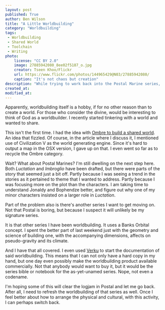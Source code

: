 ```yaml
---
layout: post
published: True
author: Ben Wilson
title: "A Little Worldbuilding"
category: "Worldbuilding"
tags:
 - Worldbuilding
 - Shared World
 - Toolchain
 - Writing
photo:
    license: "CC BY 2.0"
    image: 27885942080_8ee02f5187_o.jpg
    creator: Tseen Khoo/Flickr
    url: https://www.flickr.com/photos/144965429@N03/27885942080/
    caption: "It's not chaos but creation"
description: "While trying to work back into the Postal Marine series, Ben takes a turn at worldbuilding."
created_at: 
modified_at: 
---
```


Apparently, worldbuilding itself is a hobby, if for no other reason than to create a world. For those who consider the divine, would be interesting to think of God as a worldbuilder. I recently started tinkering with a world and wanted to share.

<!-- more -->

This isn't the first time. I had the idea with [Ombre to build a shared world](/worldbuilding/building-a-brave-new-world/). An idea that fizzled. Of course, in the article where I discuss it, I mentioned use of Civilization V as the world generating engine. Since it's hard to output a map in the OSX version, I gave up on that. I even went so far as to recycle the Ombre category.

Wait? What about Postal Marines? I'm still dwelling on the next step here. Both *Luctation* and *Imbroglio* have been drafted, but there were parts of the story that seemed just a bit off. Partly because I was seeing a trend in the stories as it pertained to theme that I wanted to address. Partly because I was focusing more on the plot than the characters. I am taking time to understand Jonaldy and Bophendze better, and figure out why one of my minor characters insisted on a larger role in *Luctation*.

Part of the problem also is there's another series I want to get moving on. Not that Postal is boring, but because I suspect it will unlikely be my signature series.

It is that other series I have been worldbuilding. It uses a Banks Orbital concept. I spent the better part of last weekend just with the geometry and science of building one, with the accompanying dimensions, affects on pseudo-gravity and its climate.

And I have that all covered. I even used [Verku](/diary/unsharpening-the-axe/) to start the documentation of said worldbuilding. This means that I can not only have a hard copy in my hand, but one day even possibly make the worldbuilding product available commercially. Not that anybody would want to buy it, but it would be the series bible or notebook for the as-yet-unamed series. Nope, not even a codename.

I'm hoping some of this will clear the logjam in Postal and let me go back. After all, I need to refresh the worldbuilding of that series as well. Once I feel better about how to arrange the physical and cultural, with this activity, I can perhaps switch back.